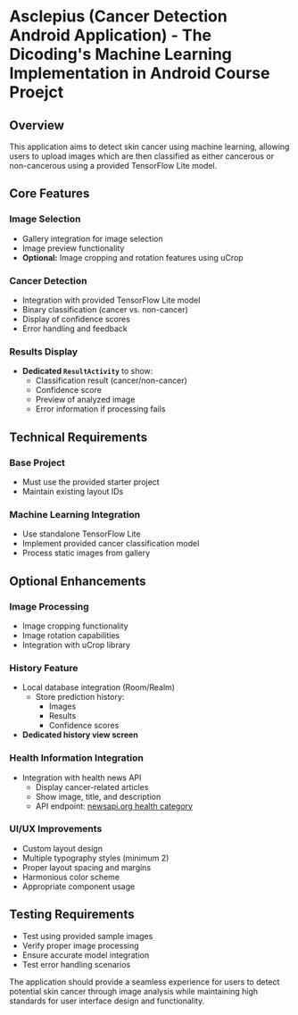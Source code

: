 # Asclepius (Cancer Detection Android Application) - The Dicoding's Machine Learning Implementation in Android Course Proejct

## Overview
This application aims to detect skin cancer using machine learning, allowing users to upload images which are then classified as either cancerous or non-cancerous using a provided TensorFlow Lite model.

## Core Features

### Image Selection
- Gallery integration for image selection
- Image preview functionality
- **Optional:** Image cropping and rotation features using uCrop

### Cancer Detection
- Integration with provided TensorFlow Lite model
- Binary classification (cancer vs. non-cancer)
- Display of confidence scores
- Error handling and feedback

### Results Display
- **Dedicated `ResultActivity`** to show:
  - Classification result (cancer/non-cancer)
  - Confidence score
  - Preview of analyzed image
  - Error information if processing fails

## Technical Requirements

### Base Project
- Must use the provided starter project
- Maintain existing layout IDs

### Machine Learning Integration
- Use standalone TensorFlow Lite
- Implement provided cancer classification model
- Process static images from gallery

## Optional Enhancements

### Image Processing
- Image cropping functionality
- Image rotation capabilities
- Integration with uCrop library

### History Feature
- Local database integration (Room/Realm)
  - Store prediction history:
    - Images
    - Results
    - Confidence scores
- **Dedicated history view screen**

### Health Information Integration
- Integration with health news API
  - Display cancer-related articles
  - Show image, title, and description
  - API endpoint: [newsapi.org health category](https://newsapi.org/docs/endpoints/everything)

### UI/UX Improvements
- Custom layout design
- Multiple typography styles (minimum 2)
- Proper layout spacing and margins
- Harmonious color scheme
- Appropriate component usage

## Testing Requirements
- Test using provided sample images
- Verify proper image processing
- Ensure accurate model integration
- Test error handling scenarios

The application should provide a seamless experience for users to detect potential skin cancer through image analysis while maintaining high standards for user interface design and functionality.
